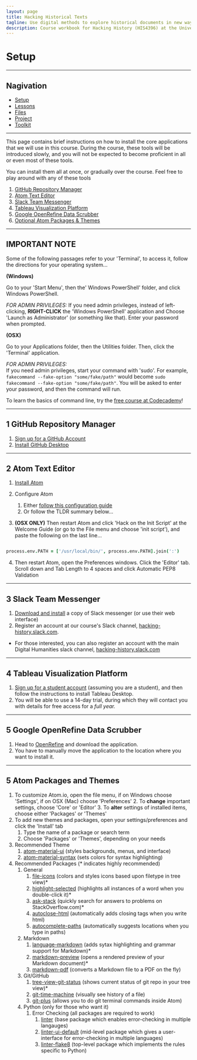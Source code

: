 ```yaml
---
layout: page
title: Hacking Historical Texts
tagline: Use digital methods to explore historical documents in new ways.
description: Course workbook for Hacking History (HIS4396) at the University of South Florida
---
```


# Setup

---

## Nagivation

* [Setup](setup.md)
* [Lessons](lessons.md)
* [Files](files.md)
* [Project](project.md)
* [Toolkit](toolkit.md)

---

This page contains brief instructions on how to install the core applications that we will use in this course. During the course, these tools will be introduced slowly, and you will not be expected to become proficient in all or even most of these tools.

You can install them all at once, or gradually over the course. Feel free to play around with any of these tools

1. [GitHub Repository Manager](#1-github-repository-manager)
2. [Atom Text Editor](#2-atom-text-editor)
3. [Slack Team Messenger](#3-slack-team-messenger)
4. [Tableau Visualization Platform](#4-tableau-visualization-platform)
5. [Google OpenRefine Data Scrubber](#5-google-openrefine-data-scrubber)
6. [Optional Atom Packages & Themes](#6-atom-packages-and-themes)

---

## IMPORTANT NOTE

Some of the following passages refer to your 'Terminal', to access it, follow the directions for your operating system...

**(Windows)**

Go to your 'Start Menu', then the' Windows PowerShell' folder, and click Windows PowerShell.

*FOR ADMIN PRIVILEGES:* If you need admin privileges, instead of left-clicking, **RIGHT-CLICK** the 'Windows PowerShell' application and Choose 'Launch as Administrator' (or something like that). Enter your password when prompted.

**(OSX)**

Go to your Applications folder, then the Utilities folder. Then, click the 'Terminal' application.

*FOR ADMIN PRIVILEGES:* <br> If you need admin privileges, start your command with 'sudo'. For example, `fakecommand --fake-option "some/fake/path"` would become `sudo fakecommand --fake-option "some/fake/path"`. You will be asked to enter your password, and then the command will run.

To learn the basics of command line, try the [free course at Codecademy](https://www.codecademy.com/)!

---

## 1 GitHub Repository Manager

1. [Sign up for a GitHub Account](https://github.com)
2. [Install GitHub Desktop](https://desktop.github.com/)

---

## 2 Atom Text Editor

1. [Install Atom](https://atom.io/)
2. Configure Atom
    1. Either [follow this configuration guide](http://www.marinamele.com/install-and-configure-atom-editor-for-python)
    2. Or follow the TLDR summary below...


3. **(OSX ONLY)** Then restart Atom and click 'Hack on the Init Script' at the Welcome Guide (or go to the File menu and choose 'init script'), and paste the following on the last line...
```coffee

process.env.PATH = ['/usr/local/bin/', process.env.PATH].join(':')
```

4. Then restart Atom, open the Preferences windows. Click the 'Editor' tab. Scroll down and Tab Length to 4 spaces and click Automatic PEP8 Validation

---

## 3 Slack Team Messenger

1. [Download and install](https://slack.com/downloads/) a copy of Slack messenger (or use their web interface)
2. Register an account at our course's Slack channel, [hacking-history.slack.com](https://hacking-history.slack.com/).

* For those interested, you can also register an account with the main Digital Humanities slack channel, [hacking-history.slack.com](https://digitalhumanities.slack.com/)

---

## 4 Tableau Visualization Platform

1. [Sign up for a student account](https://www.tableau.com/academic) (assuming you are a student), and then follow the instructions to install Tableau Desktop.
2. You will be able to use a 14-day trial, during which they will contact you with details for free access for a *full year.*

---

## 5 Google OpenRefine Data Scrubber

1. Head to [OpenRefine](http://openrefine.org/) and download the application.
2. You have to manually move the application to the location where you want to install it.

---

## 5 Atom Packages and Themes

1. To customize Atom.io, open the file menu, if on Windows choose 'Settings', if on OSX (Mac) choose 'Preferences'
    2. To **change** important settings, choose 'Core' or 'Editor'
    3. To **alter** settings of installed items, choose either 'Packages' or 'Themes'
3. To add new themes and packages, open your settings/preferences and click the 'Install' tab
    1. Type the name of a package or search term
    2. Choose 'Packages' or 'Themes', depending on your needs
3. Recommended Theme
    1. [atom-material-ui](https://atom.io/themes/atom-material-ui) (styles backgrounds, menus, and interface)
    2. [atom-material-syntax](https://atom.io/themes/atom-material-syntax) (sets colors for syntax highlighting)
4. Recommended Packages (* indicates highly recommended)
    1. General
        1. [file-icons](https://atom.io/packages/file-icons) (colors and styles icons based upon filetype in tree view)*
        2. [highlight-selected](https://atom.io/packages/highlight-selected) (highlights all instances of a word when you double-click it)*
        3. [ask-stack](https://atom.io/packages/ask-stack) (quickly search for answers to problems on StackOverflow.com)*
        3. [autoclose-html](https://atom.io/packages/autoclose-html) (automatically adds closing tags when you write html)
        4. [autocomplete-paths](https://atom.io/packages/autocomplete-paths) (automatically suggests locations when you type in paths)
    2. Markdown
        1. [language-markdown](https://atom.io/packages/language-markdown) (adds sytax highlighting and grammar support for Markdown)*
        2. [markdown-preview](https://atom.io/packages/markdown-preview) (opens a rendered preview of your Markdown document)*
        3. [markdown-pdf](https://atom.io/packages/markdown-pdf) (converts a Markdown file to a PDF on the fly)
    3. Git/GitHub
        1. [tree-view-git-status](https://atom.io/packages/tree-view-git-status) (shows current status of git repo in your tree view)*
        2. [git-time-machine](https://atom.io/packages/git-time-machine) (visually see history of a file)
        3. [git-plus](https://atom.io/packages/git-plus) (allows you to do git terminal commands inside Atom)
    4. Python (only for those who want it)
        1. Error Checking (all packages are required to work)
            1. [linter](https://atom.io/packages/linter) (base package which enables error-checking in multiple langauges)
            2. [linter-ui-default](https://atom.io/packages/linter-ui-default) (mid-level package which gives a user-interface for error-checking in multiple languages)
            3. [linter-flake8](https://atom.io/packages/linter-flake8) (top-level package which implements the rules specific to Python)
